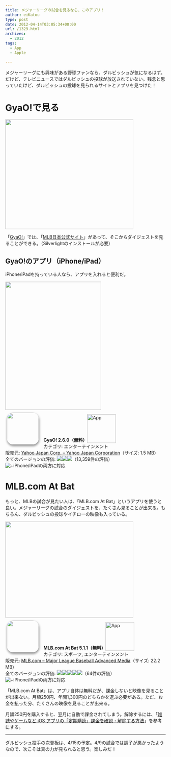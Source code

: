 ```yaml
---
title: メジャーリーグの試合を見るなら、このアプリ！
author: eiKatou
type: post
date: 2012-04-14T03:05:34+00:00
url: /1329.html
archives:
  - 2012
tags:
  - App
  - Apple

---
```

メジャーリーグにも興味がある野球ファンなら、ダルビッシュが気になるはず。だけど、テレビニュースではダルビッシュの投球が放送されていない。残念と思っていたけど、ダルビッシュの投球を見られるサイトとアプリを見つけた！

# GyaO!で見る

[<img src="http://eikatou.net/blog/wp-content./uploads/2012/04/120414-0001.png" alt="" title="120414-0001" width="402" height="344" class="alignnone size-full wp-image-1336" srcset="./uploads/2012/04/120414-0001.png 402w, ./uploads/2012/04/120414-0001-300x256.png 300w, ./uploads/2012/04/120414-0001-350x300.png 350w" sizes="(max-width: 402px) 100vw, 402px" />][1]
  
「[GyaO!][2]」では、「[MLB日本公式サイト][3]」があって、そこからダイジェストを見ることができる。（Silverlightのインストールが必要）

<!--more-->

## GyaO!のアプリ（iPhone/iPad）

iPhone/iPadを持っている人なら、アプリを入れると便利だ。
  
[<img src="http://eikatou.net/blog/wp-content./uploads/2012/04/IMG_0064.png" alt="" title="IMG_0064" width="301" height="401" class="alignnone size-full wp-image-1333" srcset="./uploads/2012/04/IMG_0064.png 301w, ./uploads/2012/04/IMG_0064-225x300.png 225w" sizes="(max-width: 301px) 100vw, 301px" />][4]

<a href="http://itunes.apple.com/jp/app/gyao!/id288091002?mt=8&#038;uo=4" target="_blank" rel="nofollow"><img width="100" class="alignleft" align="left" src="http://a2.mzstatic.com/us/r1000/079/Purple/v4/61/b6/5a/61b65a70-f603-ccd8-e1fe-338b3bbd8047/mzl.mtnnlgbq.100x100-75.jpg" style="border-radius: 20px 20px 20px 20px;-moz-border-radius: 20px 20px 20px 20px;-webkit-border-radius: 20px 20px 20px 20px;box-shadow: 1px 4px 6px 1px #999999;-moz-box-shadow: 1px 4px 6px 1px #999999;-webkit-box-shadow: 1px 4px 6px 1px #999999;margin: -5px 15px 1px 5px;" /></a> **GyaO! 2.6.0（無料）**<a href="http://itunes.apple.com/jp/app/gyao!/id288091002?mt=8&#038;uo=4" target="_blank" rel="nofollow"><img src="http://r.mzstatic.com/htmlResources/2338/images/viewinitunes_jp.png" style="vertical-align:bottom;" width="90" alt="App" /></a>   
カテゴリ: エンターテインメント   
販売元: <a href="http://itunes.apple.com/jp/artist/yahoo-japan-corp./id288091005?mt=8&#038;uo=4" target="_blank" rel="nofollow">Yahoo Japan Corp. &#8211; Yahoo Japan Corporation</a>（サイズ: 1.5 MB）   
全てのバージョンの評価: ![][5]![][5]![][6]（13,359件の評価）    
 ![+ ][7]iPhone/iPadの両方に対応
<br style="clear: both;" /> 

# MLB.com At Bat

もっと、MLBの試合が見たい人は、「MLB.com At Bat」というアプリを使うと良い。メジャーリーグの試合のダイジェストを、たくさん見ることが出来る。もちろん、ダルビッシュの投球やイチローの映像も入っている。
  
[<img src="http://eikatou.net/blog/wp-content./uploads/2012/04/IMG_0056.png" alt="" title="IMG_0056" width="402" height="301" class="alignnone size-full wp-image-1330" srcset="./uploads/2012/04/IMG_0056.png 402w, ./uploads/2012/04/IMG_0056-300x224.png 300w, ./uploads/2012/04/IMG_0056-400x300.png 400w" sizes="(max-width: 402px) 100vw, 402px" />][8] 

<a href="http://itunes.apple.com/jp/app/mlb.com-at-bat/id493619333?mt=8&#038;uo=4" target="_blank" rel="nofollow"><img width="100" class="alignleft" align="left" src="http://a3.mzstatic.com/us/r1000/080/Purple/v4/04/36/fe/0436fe61-12cf-655a-b5c7-a158d812caeb/mzl.jaslhyfx.100x100-75.png" style="border-radius: 20px 20px 20px 20px;-moz-border-radius: 20px 20px 20px 20px;-webkit-border-radius: 20px 20px 20px 20px;box-shadow: 1px 4px 6px 1px #999999;-moz-box-shadow: 1px 4px 6px 1px #999999;-webkit-box-shadow: 1px 4px 6px 1px #999999;margin: -5px 15px 1px 5px;" /></a> **MLB.com At Bat 5.1.1（無料）**<a href="http://itunes.apple.com/jp/app/mlb.com-at-bat/id493619333?mt=8&#038;uo=4" target="_blank" rel="nofollow"><img src="http://r.mzstatic.com/htmlResources/2338/images/viewinitunes_jp.png" style="vertical-align:bottom;" width="90" alt="App" /></a>   
カテゴリ: スポーツ, エンターテインメント   
販売元: <a href="http://itunes.apple.com/jp/artist/mlb.com/id281969992?uo=4" target="_blank" rel="nofollow">MLB.com &#8211; Major League Baseball Advanced Media</a>（サイズ: 22.2 MB）   
全てのバージョンの評価: ![][5]![][5]![][5]![][5]![][6]（64件の評価）    
 ![+ ][7]iPhone/iPadの両方に対応
<br style="clear: both;" /> 

「MLB.com At Bat」は、アプリ自体は無料だが、課金しないと映像を見ることが出来ない。月額250円、年間1,300円のどちらかを選ぶ必要がある。ただ、お金を払った分、たくさんの映像を見ることが出来る。

月額250円を購入すると、翌月に自動で課金されてしまう。解除するには、「[雑誌やゲームなど iOS アプリの「定期購読」課金を確認・解除する方法][9]」を参考にする。

* * *

ダルビッシュ投手の次登板は、4/15の予定。4/9の試合では調子が悪かったようなので、次こそは真の力が見られると思う。楽しみだ！

 [1]: http://eikatou.net/blog/wp-content./uploads/2012/04/120414-0001.png
 [2]: http://gyao.yahoo.co.jp/
 [3]: http://gyao.yahoo.co.jp/mlb/?sc_i=gym002
 [4]: http://eikatou.net/blog/wp-content./uploads/2012/04/IMG_0064.png
 [5]: http://r.mzstatic.com/htmlResources/63F7/images/rating_star.png
 [6]: http://r.mzstatic.com/htmlResources/63F7/images/rating_star_half.png
 [7]: http://r.mzstatic.com/htmlResources/63F7/images/fat-binary-badge.png
 [8]: http://eikatou.net/blog/wp-content./uploads/2012/04/IMG_0056.png
 [9]: http://blog.double-h.com/archives/51799067.html
